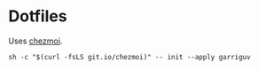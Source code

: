 # Dotfiles

Uses [chezmoi](https://chezmoi.io).

	sh -c "$(curl -fsLS git.io/chezmoi)" -- init --apply garriguv